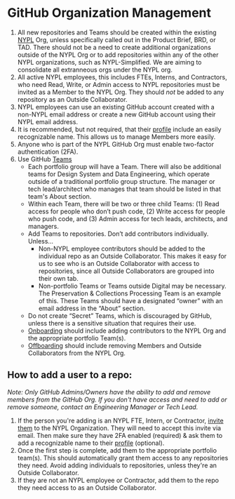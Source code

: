 # GitHub Organization Management

1. All new repositories and Teams should be created within the existing [NYPL](https://github.com/NYPL) Org, unless specifically called out in the Product Brief, BRD, or TAD. There should not be a need to create additional organizations outside of the NYPL Org or to add repositories within any of the other NYPL organizations, such as NYPL-Simplified. We are aiming to consolidate all extranneous orgs under the NYPL org.
2. All active NYPL employees, this includes FTEs, Interns, and Contractors, who need Read, Write, or Admin access to NYPL repositories must be invited as a Member to the NYPL Org. They should _not_ be added to any repository as an Outside Collaborator.
3. NYPL employees can use an existing GitHub account created with a non-NYPL email address or create a new GitHub account using their NYPL email address.
4. It is recommended, but not required, that their [profile](https://github.com/settings/profile) include an easily recognizable name. This allows us to manage Members more easily.
5. Anyone who is part of the NYPL GitHub Org must enable two-factor authentication (2FA).
6. Use GitHub [Teams](https://github.com/orgs/NYPL/teams)
   - Each portfolio group will have a Team. There will also be additional teams for Design System and Data Engineering, which operate outside of a traditional portfolio group structure. The manager or tech lead/architect who manages that team should be listed in that team's About section.
   - Within each Team, there will be two or three child Teams: (1) Read access for people who don’t push code, (2) Write access for people who push code, and (3) Admin access for tech leads, architects, and managers.
   - Add Teams to repositories. Don’t add contributors individually. Unless…
     - Non-NYPL employee contributors should be added to the individual repo as an Outside Collaborator. This makes it easy for us to see who is an Outside Collaborator with access to repositories, since all Outside Collaborators are grouped into their own tab.
     - Non-portfolio Teams or Teams outside Digital may be necessary. The Preservation & Collections Processing Team is an example of this. These Teams should have a designated “owner” with an email address in the “About” section.
   - Do not create “Secret” Teams, which is discouraged by GitHub, unless there is a sensitive situation that requires their use.
   - [Onboarding](./onboarding.md) should include adding contributors to the NYPL Org and the appropriate portfolio Team(s).
   - [Offboarding](./offboarding.md) should include removing Members and Outside Collaborators from the NYPL Org.

## How to add a user to a repo:

_Note: Only GitHub Admins/Owners have the ability to add and remove members from the GitHub Org. If you don't have access and need to add or remove someone, contact an Engineering Manager or Tech Lead._

1. If the person you're adding is an NYPL FTE, Intern, or Contractor, [invite them](https://github.com/orgs/NYPL/people) to the NYPL Organization. They will need to accept this invite via email. Then make sure they have 2FA enabled (required) & ask them to add a recognizable name to their [profile](https://github.com/settings/profile) (optional).
2. Once the first step is complete, add them to the appropriate portfolio team(s). This should automatically grant them access to any repositories they need. Avoid adding individuals to repositories, unless they're an Outside Collaborator.
3. If they are not an NYPL employee or Contractor, add them to the repo they need access to as an Outside Collaborator.
